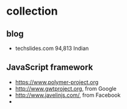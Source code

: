 # collection
## blog 
- techslides.com 94,813 Indian
## JavaScript framework
- https://www.polymer-project.org
- http://www.gwtproject.org, from Google
- http://www.javelinjs.com/, from Facebook
- 
